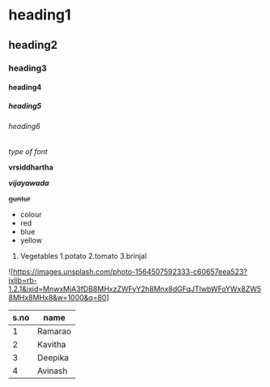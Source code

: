 # heading1
## heading2
### heading3
#### heading4
##### heading5
###### heading6
*type of font*

**vrsiddhartha**

***vijayawada***

~~guntur~~

* colour
 * red
 * blue
 * yellow
1. Vegetables
  1.potato
  2.tomato
  3.brinjal
 

      
![https://images.unsplash.com/photo-1564507592333-c60657eea523?ixlib=rb-1.2.1&ixid=MnwxMjA3fDB8MHxzZWFyY2h8Mnx8dGFqJTIwbWFoYWx8ZW58MHx8MHx8&w=1000&q=80]

s.no|name
----|----
1|Ramarao
2|Kavitha
3|Deepika
4|Avinash
